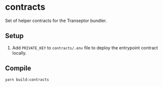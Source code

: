 # contracts
Set of helper contracts for the Transeptor bundler.

## Setup

1. Add `PRIVATE_KEY` to `contracts/.env` file to deploy the entrypoint contract locally.

## Compile

```bash
yarn build:contracts
```